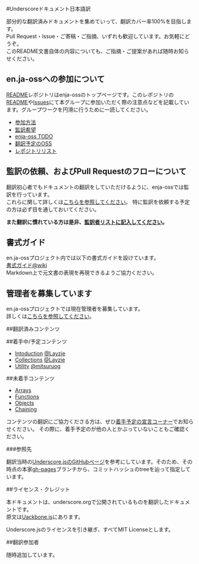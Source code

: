 #Underscoreドキュメント日本語訳

部分的な翻訳済みドキュメントを集めていって、翻訳カバー率100%を目指します。  
Pull Request・Issue・ご寄稿・ご指摘、いずれも歓迎しています。お気軽にどうぞ。  
このREADME文書自体の内容についても、ご指摘・ご提案があれば随時お知らせください。

## en.ja-ossへの参加について

[README](https://github.com/enja-oss/README)レポジトリはenja-ossのトップページです。このレポジトリの[README](https://github.com/enja-oss/README/blob/master/readme.md)や[Issues](https://github.com/enja-oss/README/issues)にて本グループに参加いただく際の注意点などを記載しています。グループワークを円滑に行うために一読してください。  

- [参加方法](https://github.com/enja-oss/README/blob/master/readme.md#%E5%8F%82%E5%8A%A0%E6%96%B9%E6%B3%95)
- [監訳希望](https://github.com/enja-oss/README/blob/master/readme.md#%E7%9B%A3%E8%A8%B3%E5%B8%8C%E6%9C%9B)
- [enja-oss TODO](https://github.com/enja-oss/README/blob/master/readme.md#enja-oss-todo)
- [翻訳予定のOSS](https://github.com/enja-oss/README/blob/master/readme.md#%E7%BF%BB%E8%A8%B3%E4%BA%88%E5%AE%9A%E3%81%AEoss)
- [レポジトリリスト](https://github.com/enja-oss/README/blob/master/readme.md#%E3%83%AC%E3%83%9D%E3%82%B8%E3%83%88%E3%83%AA%E3%83%AA%E3%82%B9%E3%83%88)

## 監訳の依頼、およびPull Requestのフローについて

翻訳初心者でもドキュメントの翻訳をしていただけるように、enja-ossでは監訳を行っています。  
これらに関して詳しくは[こちらを参照してください](https://github.com/enja-oss/README/wiki/Review-and-Pull-Request-Flow)。
特に監訳を依頼する予定の方は必ず目を通しておいてください。

**また翻訳に慣れている方は是非、[監訳者リストに記入してください](https://github.com/enja-oss/README/issues/5)。**

## 書式ガイド

en.ja-ossプロジェクト内では以下の書式ガイドを設けています。  
[書式ガイド@wiki](https://github.com/enja-oss/README/wiki/markdown-in-japanese)  
Markdown上で元文書の表現を再現できるようご協力ください。

## 管理者を募集しています

en.ja-ossプロジェクトでは現在管理者を募集しています。  
詳しくは[こちらを参照してください](https://github.com/enja-oss/README/issues/12)。

##翻訳済みコンテンツ

##着手中/予定コンテンツ

- [Intoduction](http://underscorejs.org/#) [@Layzie](https://github.com/Layzie)
- [Collections](http://underscorejs.org/#collections) [@Layzie](https://github.com/Layzie)
- [Utility](http://underscorejs.org/#utility) [@mitsuruog](https://github.com/mitsuruog)

##未着手コンテンツ

- [Arrays](http://underscorejs.org/#arrays)
- [Functions](http://underscorejs.org/#functions)
- [Objects](http://underscorejs.org/#objects)
- [Chaining](http://underscorejs.org/#chaining)

コンテンツの翻訳にご協力くださる方は、ぜひ[着手予定の宣言コーナー](https://github.com/enja-oss/Underscore/issues/1)でお知らせください。
その際に、着手予定のが他の人とかぶっていないこともご確認ください。

###参照先

翻訳当時の[Underscore.jsのGitHubページ](http://underscorejs.org/)を参考にしています。そのため、その時点の本家[gh-pages](https://github.com/documentcloud/underscore/tree/gh-pages)ブランチから、コミットハッシュのtreeを辿って指定しています。

##ライセンス・クレジット

本ドキュメントは、underscore.orgで公開されているものを翻訳したドキュメントです。  
原文は[Uackbone.js](http://underscorejs.org/ "Underscore.js")にあります。

Underscore.jsのライセンスを引き継ぎ、すべてMIT Licenseとします。

##翻訳参加者

随時追加しています。
